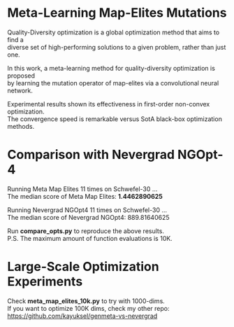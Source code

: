 # Meta-Learning Map-Elites Mutations

Quality-Diversity optimization is a global optimization method that aims to find a   
diverse set of high-performing solutions to a given problem, rather than just one.

In this work, a meta-learning method for quality-diversity optimization is proposed  
by learning the mutation operator of map-elites via a convolutional neural network.  

Experimental results shown its effectiveness in first-order non-convex optimization.  
The convergence speed is remarkable versus SotA black-box optimization methods.

# Comparison with Nevergrad NGOpt-4

Running Meta Map Elites 11 times on Schwefel-30 ...  
The median score of Meta Map Elites: **1.4462890625**

Running Nevergrad NGOpt4 11 times on Schwefel-30 ...  
The median score of Nevergrad NGOpt4: 889.81640625

Run **compare_opts.py** to reproduce the above results.  
P.S. The maximum amount of function evaluations is 10K.

# Large-Scale Optimization Experiments
Check **meta_map_elites_10k.py** to try with 1000-dims.  
If you want to optimize 100K dims, check my other repo:  
https://github.com/kayuksel/genmeta-vs-nevergrad
